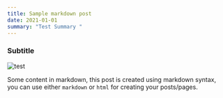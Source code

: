 ```yaml
---
title: Sample markdown post
date: 2021-01-01
summary: "Test Summary "
---
```


### Subtitle

![test](/images/11ty-images.png)

Some content in markdown, this post is created using markdown syntax, you can use either `markdown` or `html` for creating your posts/pages.
